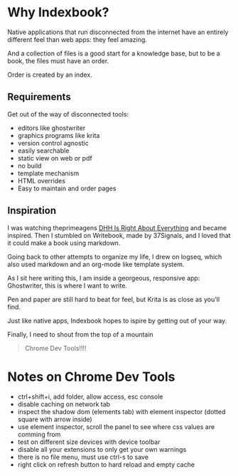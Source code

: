 Why Indexbook?
==============

Native applications that run disconnected from the internet have an entirely different feel than web apps: they feel amazing. 

And a collection of files is a good start for a knowledge base, but to be a book, the files must have an order. 

Order is created by an index.

## Requirements

Get out of the way of disconnected tools:
- editors like ghostwriter
- graphics programs like krita
- version control agnostic
- easily searchable
- static view on web or pdf
- no build
- template mechanism
- HTML overrides
- Easy to maintain and order pages

## Inspiration

I was watching theprimeagens [DHH Is Right About Everything][1] 
and became inspired. Then I stumbled on Writebook, made 
by 37Signals, and I loved that it could make a book using markdown.

Going back to other attempts to organize my life, I drew on logseq,
which also used markdown and an org-mode like template system.

As I sit here writing this, I am inside a georgeous, responsive app:
Ghostwriter, this is where I want to write.

Pen and paper are still hard to beat for feel, but Krita is as close
as you'll find. 

Just like native apps, Indexbook hopes to ispire by getting out of your way.

Finally, I need to shout from the top of a mountain 

> Chrome Dev Tools!!!! 

Notes on Chrome Dev Tools
=========================
- ctrl+shift+i, add folder, allow access, esc console
- disable caching on network tab
- inspect the shadow dom (elements tab) with element inspector
  (dotted square with arrow inside)
- use element inspector, scroll the panel to see where 
  css values are comming from
- test on different size devices with device toolbar
- disable all your extensions to only get your own warnings
- there is no file menu, must use ctrl-s to save
- right click on refresh button to hard reload and empty cache

[1]: https://youtu.be/mTa2d3OLXhg?si=oj2T5Xo1qyXMD8Pm
